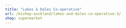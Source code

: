 ```yaml
---
title: "Lakes & Dales Co-operative"
url: /bishop-auckland/lakes-and-dales-co-operative-3/
shop: supermarket
---
```

